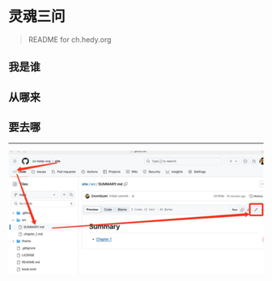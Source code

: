 # 灵魂三问
> README for ch.hedy.org


## 我是谁


## 从哪来


## 要去哪

---

![logo](images/cnhedy-e-1_convert.io.webp)

